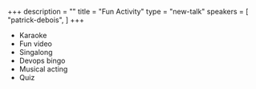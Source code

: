 +++
description = ""
title = "Fun Activity"
type = "new-talk"
speakers = [
        "patrick-debois",
]
+++
- Karaoke
- Fun video
- Singalong
- Devops bingo
- Musical acting
- Quiz
